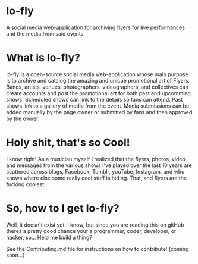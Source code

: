 # lo-fly

A social media web-application for archiving flyers for live performances and the media from said events

# What is lo-fly?

lo-fly is a open-source social media web-application whose main purpose is to archive and catalog the amazing and unique promotional art of Flyers. Bands, artists, venues, photographers, videographers, and collectives can create accounts and post the promotional art for both past and upcomming shows. Scheduled shows can link to the details so fans can attend. Past shows link to a gallery of media from the event. Media submissions can be added manually by the page owner or submitted by fans and then approved by the owner.

# Holy shit, that's so Cool!

I know right! As a musician myself I realized that the flyers, photos, video, and messages from the various shows I've played over the last 10 years are scattered across blogs, Facebook, Tumblr, youTube, Instagram, and who knows where else some really cool stuff is hiding. That, and flyers are the fucking coolest!.

# So, how to I get lo-fly?

Well, it doesn't exist yet. I know, but since you are reading this on gitHub theres a pretty good chance your a programmer, coder, developer, or hacker, so... Help me build a thing?

See the Contributing.md file for instructions on how to contribute! (coming soon...)
